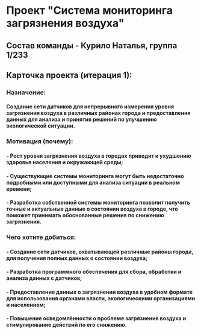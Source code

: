 # Проект "Система мониторинга загрязнения воздуха"
## Состав команды - Курило Наталья, группа 1/233
## Карточка проекта (итерация 1):
### Назначение:
#### Создание сети датчиков для непрерывного измерения уровня загрязнения воздуха в различных районах города и предоставления данных для анализа и принятия решений по улучшению экологической ситуации.
### Мотивация (почему):
#### - Рост уровня загрязнения воздуха в городах приводит к ухудшению здоровья населения и окружающей среды;
#### - Существующие системы мониторинга могут быть недостаточно подробными или доступными для анализа ситуации в реальном времени;
#### - Разработка собственной системы мониторинга позволит получить точные и актуальные данные о состоянии воздуха в городе, что поможет принимать обоснованные решения по снижению загрязнения.
### Чего хотите добиться:
#### - Создание сети датчиков, охватывающей различные районы города, для получения полных данных о состоянии воздуха;
#### - Разработка программного обеспечения для сбора, обработки и анализа данных с датчиков;
#### - Предоставление данных о загрязнении воздуха в удобном формате для использования органами власти, экологическими организациями и населением;
#### - Повышение осведомлённости о проблеме загрязнения воздуха и стимулирование действий по его снижению.
